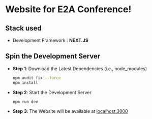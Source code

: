 # Website for E2A Conference!

## Stack used

- Development Framework : **NEXT.JS**

## Spin the Development Server 

- **Step 1**: Download the Latest Dependencies (i.e., node_modules)

    ``` bash
    npm audit fix --force
    npm install
    ```

- **Step 2**: Start the Development Server 

    ``` bash
    npm run dev
    ```

- **Step 3**: The Website will be available at [localhost:3000](http://localhost:3000) 